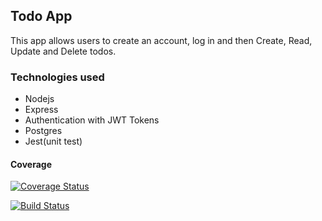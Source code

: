 ## Todo App

This app allows users to create an account, log in and then Create, Read, Update and Delete todos.

### Technologies used
- Nodejs
- Express
- Authentication with JWT Tokens
- Postgres
- Jest(unit test)


#### Coverage

[![Coverage Status](https://coveralls.io/repos/github/IreneRukumbuzi/todo-api/badge.svg?branch=add-coverage)](https://coveralls.io/github/IreneRukumbuzi/todo-api?branch=add-coverage)

[![Build Status](https://travis-ci.com/IreneRukumbuzi/todo-api.svg?branch=main)](https://travis-ci.com/IreneRukumbuzi/todo-api)
